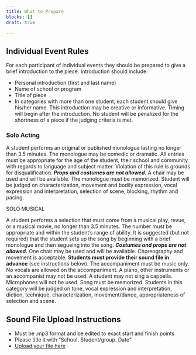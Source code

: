```yaml
---
title: What to Prepare
blocks: []
draft: true

---
```

## Individual Event Rules

For each participant of individual events they should be prepared to give a brief introduction to the piece. Introduction should include:

* Personal introduction (first and last name)
* Name of school or program
* Title of piece
* In categories with more than one student, each student should give his/her name. This introduction may be creative or informative. Timing will begin after the introduction. No student will be penalized for the shortness of a piece if the judging criteria is met.

### Solo Acting

A student performs an original or published monologue lasting no longer than 3.5 minutes. The monologue may be comedic or dramatic. All entries must be appropriate for the age of the student, their school and community with regards to language and subject matter. Violation of this rule is grounds for disqualification. **_Props and costumes are not allowed._** A chair may be used and will be available. The monologue must be memorized. Student will be judged on characterization, movement and bodily expression, vocal expression and interpretation, selection of scene, blocking, rhythm and pacing.

SOLO MUSICAL

A student performs a selection that must come from a musical play, revue, or a musical movie, no longer than 3.5 minutes. The number must be appropriate and within the student’s range of ability. It is suggested (but not required) that the student sets up the song by beginning with a brief monologue and then segueing into the song. **_Costumes and props are not allowed._** One chair may be used and will be available. Choreography and movement is acceptable. **Students must provide their sound file in advance** (see instructions below). The accompaniment must be music only. No vocals are allowed on the accompaniment. A piano, other instruments or an accompanist may not be used. A student may not sing a cappella. Microphones will not be used. Song must be memorized. Students in this category will be judged on tone, vocal expression and interpretation, diction, technique, characterization, movement/dance, appropriateness of selection and scene.

## Sound File Upload Instructions

* Must be .mp3 format and be edited to exact start and finish points
* Please title it with “School. Student/group. Date”
* [Upload your file here](https://drive.google.com/drive/folders/1A1fXay_RAcddYv3OF0Pgt8oqlpfPmG66 "TFY Festival 2020 Audio Files")